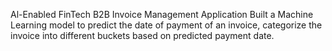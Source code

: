 Al-Enabled FinTech B2B Invoice Management Application
Built a Machine Learning model to predict the date of payment of an invoice, categorize the
invoice into different buckets based on predicted payment date.
